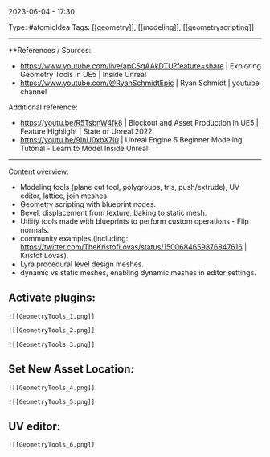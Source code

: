 2023-06-04 - 17:30

Type: #atomicIdea 
Tags: [[geometry]], [[modeling]], [[geometryscripting]]

---
**References  / Sources:
- https://www.youtube.com/live/apCSgAAkDTU?feature=share | Exploring Geometry Tools in UE5 | Inside Unreal
- https://www.youtube.com/@RyanSchmidtEpic | Ryan Schmidt | youtube channel

Additional reference:
- https://youtu.be/R5TsbnW4fk8 | Blockout and Asset Production in UE5 | Feature Highlight | State of Unreal 2022
- https://youtu.be/9InU0xbX7l0 | Unreal Engine 5 Beginner Modeling Tutorial - Learn to Model Inside Unreal!
---
Content overview: 
- Modeling tools (plane cut tool, polygroups, tris, push/extrude), UV editor, lattice, join meshes.
- Geometry scripting with blueprint nodes.
- Bevel, displacement from texture, baking to static mesh.
- Utility tools made with blueprints to perform custom operations - Flip normals.
- community examples (including: https://twitter.com/TheKristofLovas/status/1500684659876847616 | Kristof Lovas).
- Lyra procedural level design meshes.
- dynamic vs static meshes, enabling dynamic meshes in editor settings.
## Activate plugins:
	![[GeometryTools_1.png]]
	
	![[GeometryTools_2.png]]
	
	![[GeometryTools_3.png]]

## Set New Asset Location:
	![[GeometryTools_4.png]]
	
	![[GeometryTools_5.png]]

## UV editor:
	![[GeometryTools_6.png]]
